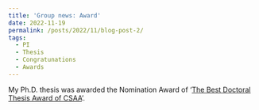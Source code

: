 ```yaml
---
title: 'Group news: Award'
date: 2022-11-19
permalink: /posts/2022/11/blog-post-2/
tags:
  - PI
  - Thesis
  - Congratunations
  - Awards
---
```


My Ph.D. thesis was awarded the Nomination Award of ‘[The Best Doctoral Thesis Award of CSAA](http://www.csaa.org.cn/art/2022/11/20/art_410_338870.html)’.
